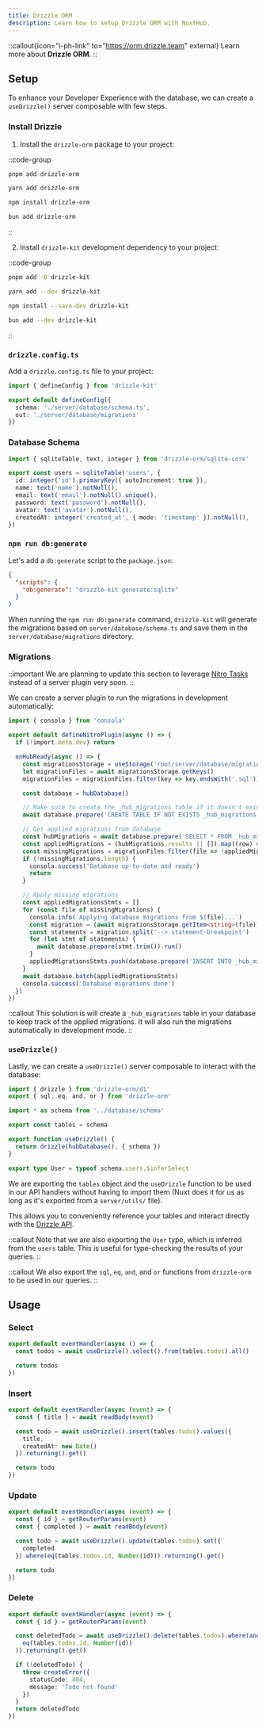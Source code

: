 ```yaml
---
title: Drizzle ORM
description: Learn how to setup Drizzle ORM with NuxtHub.
---
```


::callout{icon="i-ph-link" to="https://orm.drizzle.team" external}
Learn more about **Drizzle ORM**.
::

## Setup

To enhance your Developer Experience with the database, we can create a `useDrizzle()` server composable with few steps.

### Install Drizzle

1. Install the `drizzle-orm` package to your project:

::code-group
```bash [pnpm]
pnpm add drizzle-orm
```
```bash [yarn]
yarn add drizzle-orm
```
```bash [npm]
npm install drizzle-orm
```
```bash [bun]
bun add drizzle-orm
```
::

2. Install `drizzle-kit` development dependency to your project:

::code-group
```bash [pnpm]
pnpm add -D drizzle-kit
```
```bash [yarn]
yarn add --dev drizzle-kit
```
```bash [npm]
npm install --save-dev drizzle-kit
```
```bash [bun]
bun add --dev drizzle-kit
```
::

### `drizzle.config.ts`

Add a `drizzle.config.ts` file to your project:

```ts [drizzle.config.ts]
import { defineConfig } from 'drizzle-kit'

export default defineConfig({
  schema: './server/database/schema.ts',
  out: './server/database/migrations'
})
```

### Database Schema

```ts [server/database/schema.ts]
import { sqliteTable, text, integer } from 'drizzle-orm/sqlite-core'

export const users = sqliteTable('users', {
  id: integer('id').primaryKey({ autoIncrement: true }),
  name: text('name').notNull(),
  email: text('email').notNull().unique(),
  password: text('password').notNull(),
  avatar: text('avatar').notNull(),
  createdAt: integer('created_at', { mode: 'timestamp' }).notNull(),
})
```

### `npm run db:generate`

Let's add a `db:generate` script to the `package.json`:

```json [package.json]
{
  "scripts": {
    "db:generate": "drizzle-kit generate:sqlite"
  }
}
```

When running the `npm run db:generate` command, `drizzle-kit` will generate the migrations based on `server/database/schema.ts` and save them in the `server/database/migrations` directory.

### Migrations

::important
We are planning to update this section to leverage [Nitro Tasks](https://nitro.unjs.io/guide/tasks) instead of a server plugin very soon.
::

We can create a server plugin to run the migrations in development automatically:

```ts [server/plugins/migrations.ts]
import { consola } from 'consola'

export default defineNitroPlugin(async () => {
  if (!import.meta.dev) return

  onHubReady(async () => {
    const migrationsStorage = useStorage('root/server/database/migrations')
    let migrationFiles = await migrationsStorage.getKeys()
    migrationFiles = migrationFiles.filter(key => key.endsWith('.sql'))

    const database = hubDatabase()

    // Make sure to create the _hub_migrations table if it doesn't exist
    await database.prepare('CREATE TABLE IF NOT EXISTS _hub_migrations (id INTEGER PRIMARY KEY AUTOINCREMENT, name TEXT NOT NULL, created_at INTEGER NOT NULL)').run()

    // Get applied migrations from database
    const hubMigrations = await database.prepare('SELECT * FROM _hub_migrations').all()
    const appliedMigrations = (hubMigrations.results || []).map((row) => row.name)
    const missingMigrations = migrationFiles.filter(file => !appliedMigrations.includes(file))
    if (!missingMigrations.length) {
      consola.success('Database up-to-date and ready')
      return
    }

    // Apply missing migrations
    const appliedMigrationsStmts = []
    for (const file of missingMigrations) {
      consola.info(`Applying database migrations from ${file}...`)
      const migration = (await migrationsStorage.getItem<string>(file)) || ''
      const statements = migration.split('--> statement-breakpoint')
      for (let stmt of statements) {
        await database.prepare(stmt.trim()).run()
      }
      appliedMigrationsStmts.push(database.prepare('INSERT INTO _hub_migrations (name, created_at) VALUES (?, ?)').bind(file, Date.now()))
    }
    await database.batch(appliedMigrationsStmts)
    consola.success('Database migrations done')
  })
})

```

::callout
This solution is will create a `_hub_migrations` table in your database to keep track of the applied migrations. It will also run the migrations automatically in development mode.
::

### `useDrizzle()`

Lastly, we can create a `useDrizzle()` server composable to interact with the database:

```ts [server/utils/drizzle.ts]
import { drizzle } from 'drizzle-orm/d1'
export { sql, eq, and, or } from 'drizzle-orm'

import * as schema from '../database/schema'

export const tables = schema

export function useDrizzle() {
  return drizzle(hubDatabase(), { schema })
}

export type User = typeof schema.users.$inferSelect
```

We are exporting the `tables` object and the `useDrizzle` function to be used in our API handlers without having to import them (Nuxt does it for us as long as it's exported from a `server/utils/` file).

This allows you to conveniently reference your tables and interact directly with the [Drizzle API](https://orm.drizzle.team/docs/overview).

::callout
Note that we are also exporting the `User` type, which is inferred from the `users` table. This is useful for type-checking the results of your queries.
::

::callout
We also export the `sql`, `eq`, `and`, and `or` functions from `drizzle-orm` to be used in our queries.
::


## Usage

### Select

```ts [server/api/todos/index.get.ts]
export default eventHandler(async () => {
  const todos = await useDrizzle().select().from(tables.todos).all()

  return todos
})
```

### Insert

```ts [server/api/todos/index.post.ts]
export default eventHandler(async (event) => {
  const { title } = await readBody(event)

  const todo = await useDrizzle().insert(tables.todos).values({
    title,
    createdAt: new Date()
  }).returning().get()

  return todo
})
```

### Update

```ts [server/api/todos/[id].patch.ts]
export default eventHandler(async (event) => {
  const { id } = getRouterParams(event)
  const { completed } = await readBody(event)

  const todo = await useDrizzle().update(tables.todos).set({
    completed
  }).where(eq(tables.todos.id, Number(id))).returning().get()

  return todo
})
```

### Delete

```ts [server/api/todos/[id].delete.ts]
export default eventHandler(async (event) => {
  const { id } = getRouterParams(event)

  const deletedTodo = await useDrizzle().delete(tables.todos).where(and(
    eq(tables.todos.id, Number(id))
  )).returning().get()

  if (!deletedTodo) {
    throw createError({
      statusCode: 404,
      message: 'Todo not found'
    })
  }
  return deletedTodo
})
```
